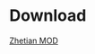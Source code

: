 <html>
  <head>
    <title>Zhetian MOD</title>
  </head>
  <body>
    <h1>Download</h1>
    <a href="https://www.w3schools.com">Zhetian MOD</a> 
  </body>
</html>
